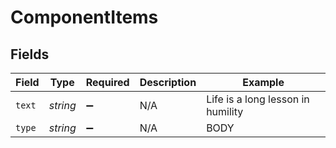 # ComponentItems


## Fields

| Field                             | Type                              | Required                          | Description                       | Example                           |
| --------------------------------- | --------------------------------- | --------------------------------- | --------------------------------- | --------------------------------- |
| `text`                            | *string*                          | :heavy_minus_sign:                | N/A                               | Life is a long lesson in humility |
| `type`                            | *string*                          | :heavy_minus_sign:                | N/A                               | BODY                              |